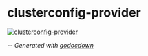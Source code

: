 # clusterconfig-provider

[![clusterconfig-provider](https://godoc.org/github.com/cerana/cerana/cmd/clusterconfig-provider?status.png)](https://godoc.org/github.com/cerana/cerana/cmd/clusterconfig-provider)




--
*Generated with [godocdown](https://github.com/robertkrimen/godocdown)*
